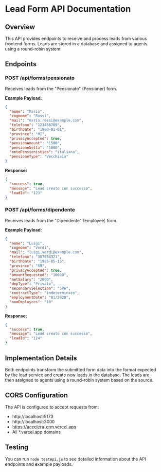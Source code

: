 # Lead Form API Documentation

## Overview

This API provides endpoints to receive and process leads from various frontend forms. Leads are stored in a database and assigned to agents using a round-robin system.

## Endpoints

### POST /api/forms/pensionato

Receives leads from the "Pensionato" (Pensioner) form.

**Example Payload:**
```json
{
  "nome": "Mario",
  "cognome": "Rossi",
  "mail": "mario.rossi@example.com",
  "telefono": "123456789",
  "birthDate": "1960-01-01",
  "province": "MI",
  "privacyAccepted": true,
  "pensionAmount": "1500",
  "pensioneNetta": "1000",
  "entePensionistico": "italiana",
  "pensioneType": "Vecchiaia"
}
```

**Response:**
```json
{
  "success": true,
  "message": "Lead creato con successo",
  "leadId": "123"
}
```

### POST /api/forms/dipendente

Receives leads from the "Dipendente" (Employee) form.

**Example Payload:**
```json
{
  "nome": "Luigi",
  "cognome": "Verdi",
  "mail": "luigi.verdi@example.com",
  "telefono": "987654321",
  "birthDate": "1985-05-15",
  "province": "RM",
  "privacyAccepted": true,
  "amountRequested": "10000", 
  "netSalary": "2000",
  "depType": "Privato",
  "secondarySelection": "SPA",
  "contractType": "indeterminato",
  "employmentDate": "01/2020",
  "numEmployees": "10"
}
```

**Response:**
```json
{
  "success": true,
  "message": "Lead creato con successo",
  "leadId": "124"
}
```

## Implementation Details

Both endpoints transform the submitted form data into the format expected by the lead service and create new leads in the database. The leads are then assigned to agents using a round-robin system based on the source.

## CORS Configuration

The API is configured to accept requests from:
- http://localhost:5173
- http://localhost:3000
- https://accelera-crm.vercel.app
- All *.vercel.app domains

## Testing

You can run `node testApi.js` to see detailed information about the API endpoints and example payloads. 